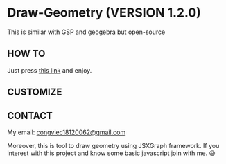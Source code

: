 # Draw-Geometry (VERSION 1.2.0)
This is similar with GSP and geogebra but open-source


## HOW TO
Just press [this link](https://congviec18120062.github.io/Draw-Geometry/) and enjoy.

## CUSTOMIZE


## CONTACT
My email: congviec18120062@gmail.com

Moreover, this is tool to draw geometry using JSXGraph framework. If you interest with this project and know some basic javascript join with me. :smiley: 
